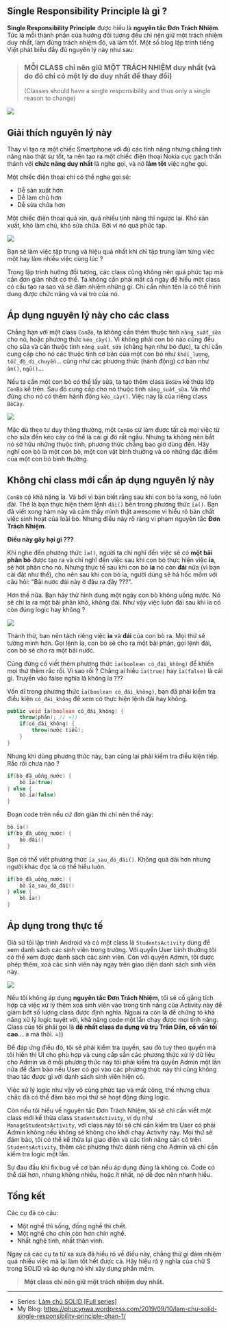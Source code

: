 ## Single Responsibility Principle là gì ?

**Single Responsibility Principle** được hiểu là **nguyên tắc Đơn Trách Nhiệm**. Tức là mỗi thành phần của hướng đối tượng đều chỉ nên giữ một trách nhiệm duy nhất, làm đúng trách nhiệm đó, và làm tốt. Một số blog lập trình tiếng Việt phát biểu đầy đủ nguyên lý này như sau:
> ### **MỖI CLASS chỉ nên giữ MỘT TRÁCH NHIỆM duy nhất (và do đó chỉ có một lý do duy nhất để thay đổi)**
> (Classes should have a single responsibility and thus only a single reason to change)

![](https://images.viblo.asia/226c63f4-5caa-4c8a-acb0-97c95d63c586.jpeg)


## Giải thích nguyên lý này

Thay vì tạo ra một chiếc Smartphone với đủ các tính năng nhưng chẳng tính năng nào thật sự tốt, ta nên tạo ra một chiếc điện thoại Nokia cục gạch thần thánh với **chức năng duy nhất** là nghe gọi, và nó **làm tốt** việc nghe gọi.

Một chiếc điện thoại chỉ có thể nghe gọi sẽ:
- Dễ sản xuất hơn
- Dễ làm chủ hơn
- Dễ sửa chữa hơn

Một chiếc điện thoại quá xịn, quá nhiều tính năng thì ngược lại. Khó sản xuất, khó làm chủ, khó sửa chữa. Bởi vì nó quá phức tạp.

![](https://images.viblo.asia/4502a170-78dc-4bdb-9c49-49aee0263d55.jpeg)

Bạn sẽ làm việc tập trung và hiệu quả nhất khi chỉ tập trung làm từng việc một hay làm nhiều việc cùng lúc ?

Trong lập trình hướng đối tượng, các class cũng không nên quá phức tạp mà cần đơn giản nhất có thể. Ta không cần phải mất cả ngày để hiểu một class có cấu tạo ra sao và sẽ đảm nhiệm những gì. Chỉ cần nhìn tên là có thể hình dung được chức năng và vai trò của nó.

## Áp dụng nguyên lý này cho các class

Chẳng hạn với một class `ConBò`, ta không cần thêm thuộc tính `năng_suất_sữa` cho nó, hoặc phương thức `kéo_cày()`. Vì không phải con bò nào cũng đều cho sữa và cần thuộc tính `năng_suất_sữa` (chẳng hạn như bò đực), ta chỉ cần cung cấp cho nó các thuộc tính cơ bản của một con bò như `khối_lượng`, `tốc_độ_di_chuyển`... cũng như các phương thức (hành động) cơ bản như `ăn()`, `ngủ()`...

Nếu ta cần một con bò có thể lấy sữa, ta tạo thêm class `BòSữa` kế thừa lớp `ConBò` kể trên. Sau đó cung cấp cho nó thuộc tính `năng_suất_sữa`. Và nhớ đừng cho nó có thêm hành động `kéo_cày()`. Việc này là của riêng class `BòCày`.

![](https://images.viblo.asia/6c61ede2-2c2d-4964-b91d-cc9a05ce3297.jpg)

Mặc dù theo tư duy thông thường, một `ConBò` cứ làm được tất cả mọi việc từ cho sữa đến kéo cày có thể là cái gì đó rất ngầu. Nhưng ta không nên bắt nó sở hữu những thuộc tính, phương thức chẳng bao giờ dùng đến. Hãy nghĩ con bò là một con bò, một con vật bình thường và có những đặc điểm của một con bò bình thường.

## Không chỉ class mới cần áp dụng nguyên lý này

`ConBò` có khả năng ỉa. Và bởi vì bạn biết rằng sau khi con bò ỉa xong, nó luôn đái. Thế là bạn thực hiện thêm lệnh `đái()` bên trong phương thức `ỉa()`. Bạn đã viết xong hàm này và cảm thấy mình thật awesome vì hiểu rõ bản chất việc sinh hoạt của loài bò. Nhưng điều này rõ ràng vi phạm nguyên tắc **Đơn Trách Nhiệm**.

**Điều này gây hại gì ???**

Khi nghe đến phương thức `ỉa()`, người ta chỉ nghĩ đến việc sẽ có **một bãi phân bò** được tạo ra và chỉ nghĩ đến việc sau khi con bò thực hiện việc **ỉa**, sẽ hót phân cho nó. Nhưng thực tế sau khi con bò **ỉa** nó còn  **đái** nữa (vì bạn cài đặt như thế), cho nên sau khi con bò ỉa, người dùng sẽ há hốc mồm với câu hỏi: "Bãi nước đái này ở đâu ra đây ???".

Hơn thế nữa. Bạn hãy thử hình dung một ngày con bò không uống nước. Nó sẽ chỉ ỉa ra một bãi phân khô, không đái. Như vậy việc luôn đái sau khi ỉa có còn đúng logic hay không ?

![](https://images.viblo.asia/bcdf28b5-efa7-4e84-9c53-ff69a2f32d83.png)

Thành thử, bạn nên tách riêng việc **ỉa** và **đái** của con bò ra. Mọi thứ sẽ tường minh hơn. Gọi lệnh ỉa, con bò sẽ cho ra một bãi phân, gọi lệnh đái, con bò sẽ cho ra một bãi nước.

Cũng đừng cố viết thêm phương thức `ỉa(boolean có_đái_không)` để khiến mọi thứ thêm rắc rối. Vì sao rối ? Chẳng ai hiểu `ỉa(true)` hay `ỉa(false)` là cái gì. Truyền vào false nghĩa là không ỉa ???

Vốn dĩ trong phương thức `ỉa(boolean có_đái_không)`, bạn đã phải kiểm tra điều kiện `có_đái_không` để xem có thực hiện lệnh đái hay không.

```Java
public void ỉa(boolean có_đái_không) {
    throw(phân); // =))
    if(có_đái_không) {
        throw(nước tiểu);
    }
}
```

Nhưng khi dùng phương thức này, bạn cũng lại phải kiểm tra điều kiện tiếp. Rắc rối chưa nào ?

```Java
if(bò_đã_uống_nước) {
    bò.ỉa(true)
} else {
    bò.ỉa(false)
}
```

Đoạn code trên nếu cứ đơn giản thì chỉ nên thế này:

```Java
bò.ỉa()
if(bò_đã_uống_nước) {
    bò.đái()
}
```

Bạn có thể viết phương thức `ỉa_sau_đó_đái()`. Không quá dài hơn nhưng người khác đọc là có thể hiểu luôn.

```Java
if(bò_đã_uống_nước) {
    bò.ỉa_sau_đó_đái()
} else {
    bò.ỉa()
}
```

## Áp dụng trong thực tế

Giả sử tôi lập trình Android và có một class là `StudentsActivity` dùng để xem danh sách các sinh viên trong trường. Với quyền User bình thường tôi có thể xem được danh sách các sinh viên. Còn với quyền Admin, tôi được phép thêm, xoá các sinh viên này ngay trên giao diện danh sách sinh viên này.

![](https://images.viblo.asia/629cbbf9-b4cd-43b3-a050-778b14310c48.png)

Nếu tôi không áp dụng **nguyên tắc Đơn Trách Nhiệm**, tôi sẽ cố gắng tích hợp cả việc xử lý thêm xoá sinh viên vào trong tính năng của Activity này để giảm bớt số lượng class được định nghĩa. Ngoài ra còn là để chứng tỏ khả năng xử lý logic tuyệt vời, khả năng code một lần chạy được mọi tính năng. Class của tôi phải gọi là **đệ nhất class đa dụng vũ trụ Trần Dần, cố vấn tối cao...** à mà thôi. =))

Để đáp ứng điều đó, tôi sẽ phải kiểm tra quyền, sau đó tuỳ theo quyền mà tôi hiển thị UI cho phù hợp và cung cấp sẵn các phương thức xử lý dữ liệu cho Admin và ở mỗi phương thức này tôi phải kiểm tra quyền Admin một lần nữa để đảm bảo nếu User có gọi vào các phương thức này thì cũng không thao tác được gì với danh sách sinh viên hiện có.

Việc xử lý logic như vậy vô cùng phức tạp và mất công, thế nhưng chưa chắc đã có thể đảm bảo mọi thứ sẽ hoạt động đúng logic.

Còn nếu tôi hiểu về nguyên tắc Đơn Trách Nhiệm, tôi sẽ chỉ cần viết một class mới kế thừa class `StudentsActivity`, ví dụ như `ManageStudentsActivity`, với class này tôi sẽ chỉ cần kiểm tra User có phải Admin không nếu không sẽ không cho khởi chạy Activity này. Mọi thứ sẽ đảm bảo, tôi có thể kế thừa lại giao diện và các tính năng sẵn có trên `StudentsActivity`, thêm các phương thức dành riêng cho Admin và chỉ cần kiểm tra logic một lần.

Sự đau đầu khi fix bug về cơ bản nếu áp dụng đúng là không có. Code có thể dài hơn, nhưng không nhiều, hoặc ít nhất, nó dễ đọc nên nhanh hiểu.

## Tổng kết

Các cụ đã có câu:
- Một nghề thì sống, đống nghề thì chết.
- Một nghề cho chín còn hơn chín nghề.
- Nhất nghệ tinh, nhất thân vinh.

Ngay cả các cụ ta từ xa xưa đã hiểu rõ về điều này, chẳng thứ gì đảm nhiệm quá nhiều việc mà lại làm tốt hết được cả. Hãy hiểu rõ ý nghĩa của chữ S trong SOLID và áp dụng nó khi xây dựng phần mềm.
> **Một class chỉ nên giữ một trách nhiệm duy nhất.**



-----


- Series: [Làm chủ SOLID [Full series]](https://viblo.asia/s/lam-chu-solid-full-series-bq5QL7dmlD8)
- My Blog: https://phucynwa.wordpress.com/2019/09/10/lam-chu-solid-single-responsibility-principle-phan-1/